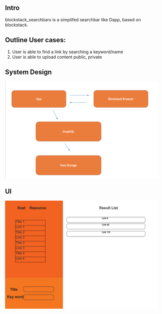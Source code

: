 
## Intro
blockstack_searchbars is a simplifed searchbar like Dapp, based on blockstack.

## Outline User cases:
1. User is able to find a link by searching a keyword/name
2. User is able to upload content public, private

## System Design
![System Design](BSB.png)

## UI
![](V1.png)